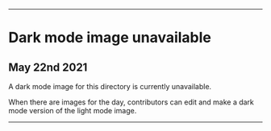 
***
 
# Dark mode image unavailable

## May 22nd 2021

A dark mode image for this directory is currently unavailable.

When there are images for the day, contributors can edit and make a dark mode version of the light mode image.

***
